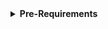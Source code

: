<details>
<summary><strong>Pre-Requirements</strong></summary>

> Please make sure you have the following **modules installed** before using Integrity Box:

- [**BUSYBOX**](https://github.com/Magisk-Modules-Alt-Repo/BuiltIn-BusyBox/releases)
- [**Tricky Store**](https://github.com/5ec1cff/TrickyStore/releases)
- [**SHAMIKO**](https://github.com/LSPosed/LSPosed.github.io/releases)
> Make sure to properly hide root & zygisk traces, otherwise you won't be able to pass play Integrity And After Install IB-KEYBOX Press The Action Button And Clear Playstore Data
![Banner](./github-header-banner.png)
